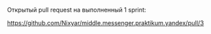 Открытый pull request на выполненный 1 sprint:

https://github.com/Nixyar/middle.messenger.praktikum.yandex/pull/3
